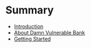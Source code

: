 # Summary

- [Introduction](README.md)
- [About Damn Vulnerable Bank](about.md)
- [Getting Started](getting-started/readme.md)
